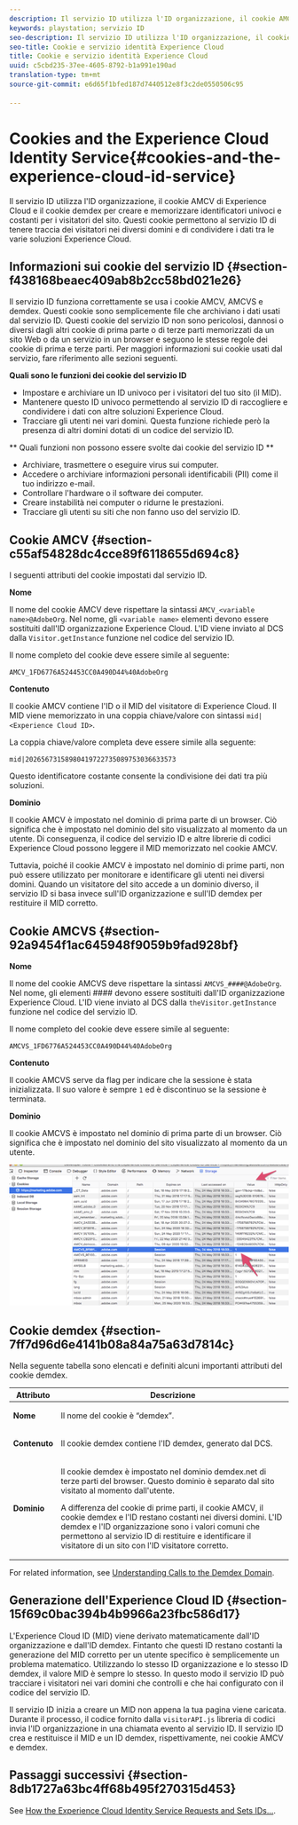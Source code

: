 ```yaml
---
description: Il servizio ID utilizza l'ID organizzazione, il cookie AMCV di Experience Cloud e il cookie demdex per creare e memorizzare identificatori univoci e costanti per i visitatori del sito. Questi cookie permettono al servizio ID di tenere traccia dei visitatori nei diversi domini e di condividere i dati tra le varie soluzioni Experience Cloud.
keywords: playstation; servizio ID
seo-description: Il servizio ID utilizza l'ID organizzazione, il cookie AMCV di Experience Cloud e il cookie demdex per creare e memorizzare identificatori univoci e costanti per i visitatori del sito. Questi cookie permettono al servizio ID di tenere traccia dei visitatori nei diversi domini e di condividere i dati tra le varie soluzioni Experience Cloud.
seo-title: Cookie e servizio identità Experience Cloud
title: Cookie e servizio identità Experience Cloud
uuid: c5cbd235-37ee-4605-8792-b1a991e190ad
translation-type: tm+mt
source-git-commit: e6d65f1bfed187d7440512e8f3c2de0550506c95

---
```



# Cookies and the Experience Cloud Identity Service{#cookies-and-the-experience-cloud-id-service}

Il servizio ID utilizza l'ID organizzazione, il cookie AMCV di Experience Cloud e il cookie demdex per creare e memorizzare identificatori univoci e costanti per i visitatori del sito. Questi cookie permettono al servizio ID di tenere traccia dei visitatori nei diversi domini e di condividere i dati tra le varie soluzioni Experience Cloud.

## Informazioni sui cookie del servizio ID {#section-f438168beaec409ab8b2cc58bd021e26}

Il servizio ID funziona correttamente se usa i cookie AMCV, AMCVS e demdex. Questi cookie sono semplicemente file che archiviano i dati usati dal servizio ID. Questi cookie del servizio ID non sono pericolosi, dannosi o diversi dagli altri cookie di prima parte o di terze parti memorizzati da un sito Web o da un servizio in un browser e seguono le stesse regole dei cookie di prima e terze parti. Per maggiori informazioni sui cookie usati dal servizio, fare riferimento alle sezioni seguenti.

**Quali sono le funzioni dei cookie del servizio ID**

* Impostare e archiviare un ID univoco per i visitatori del tuo sito (il MID).
* Mantenere questo ID univoco permettendo al servizio ID di raccogliere e condividere i dati con altre soluzioni Experience Cloud.
* Tracciare gli utenti nei vari domini. Questa funzione richiede però la presenza di altri domini dotati di un codice del servizio ID.

** Quali funzioni non possono essere svolte dai cookie del servizio ID **

* Archiviare, trasmettere o eseguire virus sui computer.
* Accedere o archiviare informazioni personali identificabili (PII) come il tuo indirizzo e-mail.
* Controllare l'hardware o il software dei computer.
* Creare instabilità nei computer o ridurne le prestazioni.
* Tracciare gli utenti su siti che non fanno uso del servizio ID.

## Cookie AMCV {#section-c55af54828dc4cce89f6118655d694c8}

I seguenti attributi del cookie impostati dal servizio ID.

**Nome**

Il nome del cookie AMCV deve rispettare la sintassi `AMCV_<variable name>@AdobeOrg`. Nel nome, gli `<variable name>` elementi devono essere sostituiti dall'ID organizzazione Experience Cloud. L'ID viene inviato al DCS dalla `Visitor.getInstance` funzione nel codice del servizio ID.

Il nome completo del cookie deve essere simile al seguente:

```
AMCV_1FD6776A524453CC0A490D44%40AdobeOrg
```

**Contenuto**

Il cookie AMCV contiene l'ID o il MID del visitatore di Experience Cloud. Il MID viene memorizzato in una coppia chiave/valore con sintassi `mid|<Experience Cloud ID>`.

La coppia chiave/valore completa deve essere simile alla seguente:

```
mid|20265673158980419722735089753036633573
```

Questo identificatore costante consente la condivisione dei dati tra più soluzioni.

**Dominio**

Il cookie AMCV è impostato nel dominio di prima parte di un browser. Ciò significa che è impostato nel dominio del sito visualizzato al momento da un utente. Di conseguenza, il codice del servizio ID e altre librerie di codici Experience Cloud possono leggere il MID memorizzato nel cookie AMCV.

Tuttavia, poiché il cookie AMCV è impostato nel dominio di prime parti, non può essere utilizzato per monitorare e identificare gli utenti nei diversi domini. Quando un visitatore del sito accede a un dominio diverso, il servizio ID si basa invece sull'ID organizzazione e sull'ID demdex per restituire il MID corretto.

## Cookie AMCVS {#section-92a9454f1ac645948f9059b9fad928bf}

**Nome**

Il nome del cookie AMCVS deve rispettare la sintassi `AMCVS_####@AdobeOrg`. Nel nome, gli elementi #### devono essere sostituiti dall'ID organizzazione Experience Cloud. L'ID viene inviato al DCS dalla `theVisitor.getInstance` funzione nel codice del servizio ID.

Il nome completo del cookie deve essere simile al seguente:

```
AMCVS_1FD6776A524453CC0A490D44%40AdobeOrg
```

**Contenuto**

Il cookie AMCVS serve da flag per indicare che la sessione è stata inizializzata. Il suo valore è sempre `1` ed è discontinuo se la sessione è terminata.

**Dominio**

Il cookie AMCVS è impostato nel dominio di prima parte di un browser. Ciò significa che è impostato nel dominio del sito visualizzato al momento da un utente.

![](assets/AMCVS-cookie.png)

## Cookie demdex {#section-7ff7d96d6e4141b08a84a75a63d7814c}

Nella seguente tabella sono elencati e definiti alcuni importanti attributi del cookie demdex.

<table id="table_18E3CAF3550E4BB6A199736AACE39202"> 
 <thead> 
  <tr> 
   <th colname="col1" class="entry"> Attributo </th> 
   <th colname="col2" class="entry"> Descrizione </th> 
  </tr> 
 </thead>
 <tbody> 
  <tr> 
   <td colname="col1"> <p> <b>Nome</b> </p> </td> 
   <td colname="col2"> <p>Il nome del cookie è “demdex”. </p> </td> 
  </tr> 
  <tr> 
   <td colname="col1"> <p> <b>Contenuto</b> </p> </td> 
   <td colname="col2"> <p>Il cookie demdex contiene l'ID demdex, generato dal DCS. </p> </td> 
  </tr> 
  <tr> 
   <td colname="col1"> <p> <b>Dominio</b> </p> </td> 
   <td colname="col2"> <p>Il cookie demdex è impostato nel dominio demdex.net di terze parti del browser. Questo dominio è separato dal sito visitato al momento dall'utente. </p> <p>A differenza del cookie di prime parti, il cookie AMCV, il cookie demdex e l'ID restano costanti nei diversi domini. L'ID demdex e l'ID organizzazione sono i valori comuni che permettono al servizio ID di restituire e identificare il visitatore di un sito con l'ID visitatore corretto. </p> </td> 
  </tr> 
 </tbody> 
</table>

For related information, see [Understanding Calls to the Demdex Domain](https://marketing.adobe.com/resources/help/en_US/aam/demdex-calls.html).

## Generazione dell'Experience Cloud ID {#section-15f69c0bac394b4b9966a23fbc586d17}

L'Experience Cloud ID (MID) viene derivato matematicamente dall'ID organizzazione e dall'ID demdex. Fintanto che questi ID restano costanti la generazione del MID corretto per un utente specifico è semplicemente un problema matematico. Utilizzando lo stesso ID organizzazione e lo stesso ID demdex, il valore MID è sempre lo stesso. In questo modo il servizio ID può tracciare i visitatori nei vari domini che controlli e che hai configurato con il codice del servizio ID.

Il servizio ID inizia a creare un MID non appena la tua pagina viene caricata. Durante il processo, il codice fornito dalla `visitorAPI.js` libreria di codici invia l'ID organizzazione in una chiamata evento al servizio ID. Il servizio ID crea e restituisce il MID e un ID demdex, rispettivamente, nei cookie AMCV e demdex.

## Passaggi successivi {#section-8db1727a63bc4ff68b495f270315d453}

See [How the Experience Cloud Identity Service Requests and Sets IDs...](../introduction/id-request.md#concept-2caacebb1d244402816760e9b8bcef6a).
